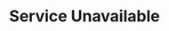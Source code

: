 ---
layout: error-page
title: Service Unavailable
error-code: 503
error-message: The server is not ready to handle the request.
sitemap: false
permalink: /503.html
---